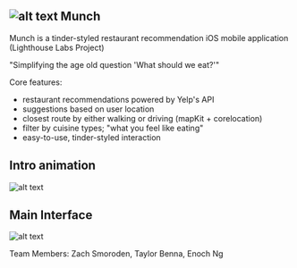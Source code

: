 ## ![alt text](https://raw.githubusercontent.com/enochng1/Munch/master/munchAppIcon.png)  Munch

Munch is a tinder-styled restaurant recommendation iOS mobile application (Lighthouse Labs Project)

"Simplifying the age old question 'What should we eat?'"

Core features:
- restaurant recommendations powered by Yelp's API
- suggestions based on user location
- closest route by either walking or driving (mapKit + corelocation)
- filter by cuisine types; "what you feel like eating"
- easy-to-use, tinder-styled interaction

## Intro animation
![alt text](https://github.com/enochng1/Munch/blob/master/munch%20launch.gif?raw=true "Munch Intro Animation")

## Main Interface
![alt text](https://github.com/enochng1/Munch/blob/master/munch%20swipe.gif?raw=true "Munch Interface")

Team Members: Zach Smoroden, Taylor Benna, Enoch Ng
